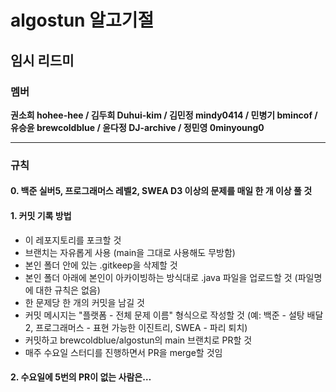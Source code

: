 # algostun 알고기절

## 임시 리드미

### 멤버

**권소희 hohee-hee / 김두희 Duhui-kim / 김민정 mindy0414 / 민병기 bmincof / 유승윤 brewcoldblue / 윤다정 DJ-archive / 정민영 0minyoung0**

---

### 규칙

#### 0. 백준 실버5, 프로그래머스 레벨2, SWEA D3 이상의 문제를 매일 한 개 이상 풀 것

#### 1. 커밋 기록 방법

- 이 레포지토리를 포크할 것
- 브랜치는 자유롭게 사용 (main을 그대로 사용해도 무방함)
- 본인 폴더 안에 있는 .gitkeep을 삭제할 것
- 본인 폴더 아래에 본인이 아카이빙하는 방식대로 .java 파일을 업로드할 것 (파일명에 대한 규칙은 없음)
- 한 문제당 한 개의 커밋을 남길 것
- 커밋 메시지는 "플랫폼 - 전체 문제 이름" 형식으로 작성할 것
  (예: 백준 - 설탕 배달 2, 프로그래머스 - 표현 가능한 이진트리, SWEA - 파리 퇴치)
- 커밋하고 brewcoldblue/algostun의 main 브랜치로 PR할 것
- 매주 수요일 스터디를 진행하면서 PR을 merge할 것임

#### 2. 수요일에 5번의 PR이 없는 사람은…
